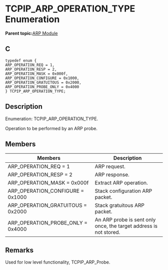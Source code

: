 # TCPIP\_ARP\_OPERATION\_TYPE Enumeration

**Parent topic:**[ARP Module](GUID-3DCBF1EB-5623-4419-B244-DDD9B01704EE.md)

## C

```
typedef enum {
ARP_OPERATION_REQ = 1,
ARP_OPERATION_RESP = 2,
ARP_OPERATION_MASK = 0x000f,
ARP_OPERATION_CONFIGURE = 0x1000,
ARP_OPERATION_GRATUITOUS = 0x2000,
ARP_OPERATION_PROBE_ONLY = 0x4000
} TCPIP_ARP_OPERATION_TYPE;
```

## Description

Enumeration: TCPIP\_ARP\_OPERATION\_TYPE.

Operation to be performed by an ARP probe.

## Members

|Members|Description|
|-------|-----------|
|ARP\_OPERATION\_REQ = 1|ARP request.|
|ARP\_OPERATION\_RESP = 2|ARP response.|
|ARP\_OPERATION\_MASK = 0x000f|Extract ARP operation.|
|ARP\_OPERATION\_CONFIGURE = 0x1000|Stack configuration ARP packet.|
|ARP\_OPERATION\_GRATUITOUS = 0x2000|Stack gratuitous ARP packet.|
|ARP\_OPERATION\_PROBE\_ONLY = 0x4000|An ARP probe is sent only once, the target address is not stored.|

## Remarks

Used for low level functionality, TCPIP\_ARP\_Probe.

